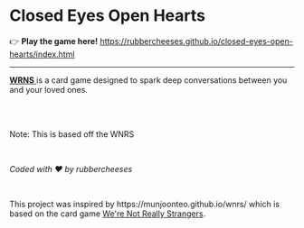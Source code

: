 # Closed Eyes Open Hearts

👉 **Play the game here!** https://rubbercheeses.github.io/closed-eyes-open-hearts/index.html

---

<p>
  <a href="" target="_blank">
    <strong>WRNS</strong>
  </a> 
  is a card game designed to spark deep conversations between you and
  your loved ones.
</p>
<br />
<br />
<p>
  Note: This is based off the WNRS
</p>
<br />
<p>
  <i>
    Coded with ❤ by rubbercheeses
  </i>
</p>
<br />
<p>This project was inspired by https://munjoonteo.github.io/wnrs/ which is based on the card game <a href="https://www.werenotreallystrangers.com/" target="_blank">We're Not Really Strangers</a>.</p>
